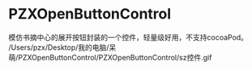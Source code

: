 # PZXOpenButtonControl
模仿书摘中心的展开按钮封装的一个控件，轻量级好用，不支持cocoaPod。
/Users/pzx/Desktop/我的电脑/呆萌/PZXOpenButtonControl/PZXOpenButtonControl/sz控件.gif
